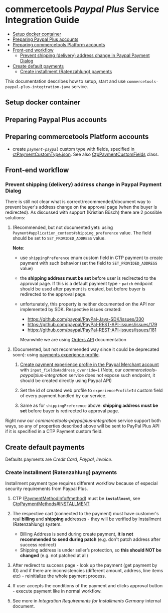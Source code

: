 # commercetools _Paypal Plus_ Service Integration Guide

<!-- START doctoc generated TOC please keep comment here to allow auto update -->
<!-- DON'T EDIT THIS SECTION, INSTEAD RE-RUN doctoc TO UPDATE -->

- [Setup docker container](#setup-docker-container)
- [Preparing Paypal Plus accounts](#preparing-paypal-plus-accounts)
- [Preparing commercetools Platform accounts](#preparing-commercetools-platform-accounts)
- [Front-end workflow](#front-end-workflow)
  - [Prevent shipping (delivery) address change in Paypal Payment Dialog](#prevent-shipping-delivery-address-change-in-paypal-payment-dialog)
- [Create default payments](#create-default-payments)
  - [Create installment (Ratenzahlung) payments](#create-installment-ratenzahlung-payments)

<!-- END doctoc generated TOC please keep comment here to allow auto update -->

This documentation describes how to setup, start and use `commercetools-paypal-plus-integtration-java` service.

## Setup docker container

## Preparing Paypal Plus accounts

## Preparing commercetools Platform accounts

  - create *`payment-paypal`* custom type with fields, specified in 
  [ctPaymentCustomType.json](/src/main/resources/referenceModels/ctPaymentCustomType.json). See also 
  [CtpPaymentCustomFields](/src/main/java/com/commercetools/payment/constants/ctp/CtpPaymentCustomFields.java) class.

## Front-end workflow

### Prevent shipping (delivery) address change in Paypal Payment Dialog

There is still not clear what is correct/recommended/document way to prevent buyer's address change on the
approval page (when the buyer is redirected). As discussed with support (Kristian Büsch) there are 2 possible solutions:
  1. (Recommended, but not documented yet): using `Payment#application_context#shipping_preference` value. The field
  should be set to `SET_PROVIDED_ADDRESS` value.
   
      **Note**:
      - use `shippingPreference` enum custom field in CTP payment to create payment with such behavior 
      (set the field to `SET_PROVIDED_ADDRESS` value)
      
      - the **shipping address must be set** before user is redirected to the approval page. 
      If this is a default payment type - `patch` endpoint should be used after payment is created, 
      but before buyer is redirected to the approval page.
      
      - unfortunately, this property is neither documented on the API nor implemented by SDK. Respective issues created:
        - https://github.com/paypal/PayPal-Java-SDK/issues/330
        - https://github.com/paypal/PayPal-REST-API-issues/issues/179
        - https://github.com/paypal/PayPal-REST-API-issues/issues/181
        
        Meanwhile we are using [Orders API](https://developer.paypal.com/docs/api/orders/#definition-application_context)
      documentation
      
  2. (Documented, but not recommended way since it could be deprecated soon): using 
  [payments experience profile](https://developer.paypal.com/docs/api/payment-experience/).
    
      1. [Create payment experience profile in the Paypal Merchant account](https://developer.paypal.com/docs/api/payment-experience/#web-profiles_create)
      with `input_fields#address_override=1`
      (Note, our _commercetools-paypalplus-integration_ service does not expose such endpoint, it should be created directly
      using Paypal API)
      
      2. Set the id of created web profile to `experienceProfileId` custom field of every payment handled by our service.
      
      3. Same as for `shippingPreference` above: **shipping address must be set** before buyer is redirected to approval page.
      
  Right now our _commercetools-paypalplus-integration_ service support both ways, so any of properties described above
  will be sent to PayPal Plus API if it is specified in a CTP Payment custom field.

## Create default payments

Defaults payments are _Credit Card_, _Paypal_, _Invoice_.

### Create installment (Ratenzahlung) payments

Installment payment type requires different workflow because of especial security requirements from Paypal Plus.

  1. CTP ([PaymentMethodInfo#method](http://dev.commercetools.com/http-api-projects-payments.html#paymentmethodinfo))
  must be **`installment`**, see [CtpPaymentMethods#INSTALLMENT](/src/main/java/com/commercetools/payment/constants/ctp/CtpPaymentMethods.java)
  
  2. The respective cart (connected to the payment) must have customer's real **billing** and **shipping** addresses - 
  they will be verified by Installment (Ratenzahlung) system.
      * Billing Address is send during create payment, **it is not recommended to send during patch** (e.g. 
      don't patch address after success redirect)
      * Shipping address is under seller’s protection, so **this should NOT be changed** (e.g. not patched at all)
  
  3. After redirect to success page - look up the payment (get payment by ID) and if there are inconsistencies 
  (different amount, address, line items etc) - reinitialize the whole payment process.
  
  4. If user accepts the conditions of the payment and clicks approval button - execute payment like in normal workflow.
          
  5. See more in _Integration Requirements for Installments Germany_ internal document.
  
  

